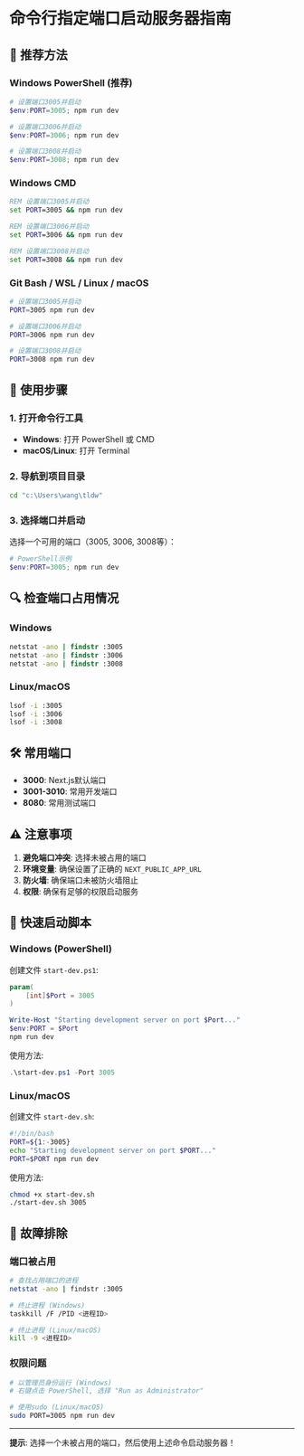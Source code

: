 # 命令行指定端口启动服务器指南

## 🚀 推荐方法

### Windows PowerShell (推荐)
```powershell
# 设置端口3005并启动
$env:PORT=3005; npm run dev

# 设置端口3006并启动
$env:PORT=3006; npm run dev

# 设置端口3008并启动
$env:PORT=3008; npm run dev
```

### Windows CMD
```cmd
REM 设置端口3005并启动
set PORT=3005 && npm run dev

REM 设置端口3006并启动
set PORT=3006 && npm run dev

REM 设置端口3008并启动
set PORT=3008 && npm run dev
```

### Git Bash / WSL / Linux / macOS
```bash
# 设置端口3005并启动
PORT=3005 npm run dev

# 设置端口3006并启动
PORT=3006 npm run dev

# 设置端口3008并启动
PORT=3008 npm run dev
```

## 📝 使用步骤

### 1. 打开命令行工具
- **Windows**: 打开 PowerShell 或 CMD
- **macOS/Linux**: 打开 Terminal

### 2. 导航到项目目录
```bash
cd "c:\Users\wang\tldw"
```

### 3. 选择端口并启动
选择一个可用的端口（3005, 3006, 3008等）：
```powershell
# PowerShell示例
$env:PORT=3005; npm run dev
```

## 🔍 检查端口占用情况

### Windows
```cmd
netstat -ano | findstr :3005
netstat -ano | findstr :3006
netstat -ano | findstr :3008
```

### Linux/macOS
```bash
lsof -i :3005
lsof -i :3006
lsof -i :3008
```

## 🛠 常用端口

- **3000**: Next.js默认端口
- **3001-3010**: 常用开发端口
- **8080**: 常用测试端口

## ⚠ 注意事项

1. **避免端口冲突**: 选择未被占用的端口
2. **环境变量**: 确保设置了正确的 `NEXT_PUBLIC_APP_URL`
3. **防火墙**: 确保端口未被防火墙阻止
4. **权限**: 确保有足够的权限启动服务

## 🎯 快速启动脚本

### Windows (PowerShell)
创建文件 `start-dev.ps1`:
```powershell
param(
    [int]$Port = 3005
)

Write-Host "Starting development server on port $Port..."
$env:PORT = $Port
npm run dev
```

使用方法:
```powershell
.\start-dev.ps1 -Port 3005
```

### Linux/macOS
创建文件 `start-dev.sh`:
```bash
#!/bin/bash
PORT=${1:-3005}
echo "Starting development server on port $PORT..."
PORT=$PORT npm run dev
```

使用方法:
```bash
chmod +x start-dev.sh
./start-dev.sh 3005
```

## 🔧 故障排除

### 端口被占用
```bash
# 查找占用端口的进程
netstat -ano | findstr :3005

# 终止进程 (Windows)
taskkill /F /PID <进程ID>

# 终止进程 (Linux/macOS)
kill -9 <进程ID>
```

### 权限问题
```bash
# 以管理员身份运行 (Windows)
# 右键点击 PowerShell, 选择 "Run as Administrator"

# 使用sudo (Linux/macOS)
sudo PORT=3005 npm run dev
```

---

**提示**: 选择一个未被占用的端口，然后使用上述命令启动服务器！